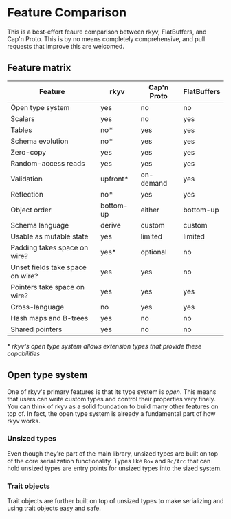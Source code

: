# Feature Comparison

This is a best-effort feaure comparison between rkyv, FlatBuffers, and Cap'n Proto. This is by no
means completely comprehensive, and pull requests that improve this are welcomed.

## Feature matrix

| Feature                           | rkyv          | Cap'n Proto   | FlatBuffers   |
|-----------------------------------|---------------|---------------|---------------|
| Open type system                  | yes           | no            | no            |
| Scalars                           | yes           | no            | yes           |
| Tables                            | no*           | yes           | yes           |
| Schema evolution                  | no*           | yes           | yes           |
| Zero-copy                         | yes           | yes           | yes           |
| Random-access reads               | yes           | yes           | yes           |
| Validation                        | upfront*      | on-demand     | yes           |
| Reflection                        | no*           | yes           | yes           |
| Object order                      | bottom-up     | either        | bottom-up     |
| Schema language                   | derive        | custom        | custom        |
| Usable as mutable state           | yes           | limited       | limited       |
| Padding takes space on wire?      | yes*          | optional      | no            |
| Unset fields take space on wire?  | yes           | yes           | no            |
| Pointers take space on wire?      | yes           | yes           | yes           |
| Cross-language                    | no            | yes           | yes           |
| Hash maps and B-trees             | yes           | no            | no            |
| Shared pointers                   | yes           | no            | no            |

\* *rkyv's open type system allows extension types that provide these capabilities*

## Open type system

One of rkyv's primary features is that its type system is *open*. This means that users can write
custom types and control their properties very finely. You can think of rkyv as a solid foundation
to build many other features on top of. In fact, the open type system is already a fundamental part
of how rkyv works.

### Unsized types

Even though they're part of the main library, unsized types are built on top of the core
serialization functionality. Types like `Box` and `Rc/Arc` that can hold unsized types are entry
points for unsized types into the sized system.

### Trait objects

Trait objects are further built on top of unsized types to make serializing and using trait objects
easy and safe.